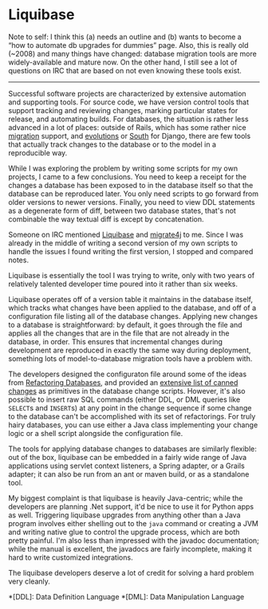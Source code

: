 # Liquibase

Note to self: I think this (a) needs an outline and (b) wants to become a “how
to automate db upgrades for dummies” page. Also, this is really old (~2008)
and many things have changed: database migration tools are more
widely-available and mature now. On the other hand, I still see a lot of
questions on IRC that are based on not even knowing these tools exist.

-----

Successful software projects are characterized by extensive automation and
supporting tools. For source code, we have version control tools that support
tracking and reviewing changes, marking particular states for release, and
automating builds. For databases, the situation is rather less advanced in a
lot of places: outside of Rails, which has some rather nice
[migration](http://wiki.rubyonrails.org/rails/pages/understandingmigrations)
support, and [evolutions](http://code.google.com/p/django-evolution/) or
[South](http://south.aeracode.org) for Django, there are few tools that
actually track changes to the database or to the model in a reproducible way.

While I was exploring the problem by writing some scripts for my own projects,
I came to a few conclusions. You need to keep a receipt for the changes a
database has been exposed to in the database itself so that the database can
be reproduced later. You only need scripts to go forward from older versions
to newer versions. Finally, you need to view DDL statements as a degenerate
form of diff, between two database states, that's not combinable the way
textual diff is except by concatenation.

Someone on IRC mentioned [Liquibase](http://www.liquibase.org/) and
[migrate4j](http://migrate4j.sourceforge.net/) to me. Since I was already in
the middle of writing a second version of my own scripts to handle the issues
I found writing the first version, I stopped and compared notes.

Liquibase is essentially the tool I was trying to write, only with two years
of relatively talented developer time poured into it rather than six weeks.

Liquibase operates off of a version table it maintains in the database itself,
which tracks what changes have been applied to the database, and off of a
configuration file listing all of the database changes. Applying new changes
to a database is straightforward: by default, it goes through the file and
applies all the changes that are in the file that are not already in the
database, in order. This ensures that incremental changes during development
are reproduced in exactly the same way during deployment, something lots of
model-to-database migration tools have a problem with.

The developers designed the configuraton file around some of the ideas from
[Refactoring
Databases](http://www.amazon.com/Refactoring-Databases-Evolutionary-Addison-Wesley-Signature/dp/0321293533),
and provided an [extensive list of canned
changes](http://www.liquibase.org/manual/home#available_database_refactorings)
as primitives in the database change scripts. However, it's also possible to
insert raw SQL commands (either DDL, or DML queries like `SELECT`s and
`INSERT`s) at any point in the change sequence if some change to the database
can't be accomplished with its set of refactorings. For truly hairy databases,
you can use either a Java class implementing your change logic or a shell
script alongside the configuration file.

The tools for applying database changes to databases are similarly flexible:
out of the box, liquibase can be embedded in a fairly wide range of Java
applications using servlet context listeners, a Spring adapter, or a Grails
adapter; it can also be run from an ant or maven build, or as a standalone
tool.

My biggest complaint is that liquibase is heavily Java-centric; while the
developers are planning .Net support, it'd be nice to use it for Python apps
as well. Triggering liquibase upgrades from anything other than a Java program
involves either shelling out to the `java` command or creating a JVM and
writing native glue to control the upgrade process, which are both pretty
painful. I'm also less than impressed with the javadoc documentation; while
the manual is excellent, the javadocs are fairly incomplete, making it hard to
write customized integrations.

The liquibase developers deserve a lot of credit for solving a hard problem
very cleanly.

*[DDL]: Data Definition Language
*[DML]: Data Manipulation Language
